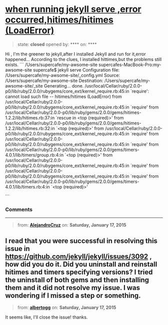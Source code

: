 # [when running jekyll serve ,error occurred,hitimes/hitimes (LoadError)](https://github.com/jekyll/jekyll-help/issues/192)

> state: **closed** opened by: **** on: ****

Hi ,
I&#x27;m the greener to jekyll,after I installed Jekyll and run for it,error happened...
According to the clues, I installed hittimes,but the problems still exists.
&#x60;&#x60;&#x60;
/Users/supercafe/my-awsome-site
supercafes-MacBook-Pro:my-awsome-site supercafe$ jekyll serve
Configuration file: /Users/supercafe/my-awsome-site/_config.yml
            Source: /Users/supercafe/my-awsome-site
       Destination: /Users/supercafe/my-awsome-site/_site
      Generating...
                    done.
/usr/local/Cellar/ruby/2.0.0-p0/lib/ruby/2.0.0/rubygems/core_ext/kernel_require.rb:45:in &#x60;require&#x27;: cannot load such file -- hitimes/hitimes (LoadError)
	from /usr/local/Cellar/ruby/2.0.0-p0/lib/ruby/2.0.0/rubygems/core_ext/kernel_require.rb:45:in &#x60;require&#x27;
	from /usr/local/Cellar/ruby/2.0.0-p0/lib/ruby/gems/2.0.0/gems/hitimes-1.2.2/lib/hitimes.rb:37:in &#x60;rescue in &lt;top (required)&gt;&#x27;
	from /usr/local/Cellar/ruby/2.0.0-p0/lib/ruby/gems/2.0.0/gems/hitimes-1.2.2/lib/hitimes.rb:32:in &#x60;&lt;top (required)&gt;&#x27;
	from /usr/local/Cellar/ruby/2.0.0-p0/lib/ruby/2.0.0/rubygems/core_ext/kernel_require.rb:45:in &#x60;require&#x27;
	from /usr/local/Cellar/ruby/2.0.0-p0/lib/ruby/2.0.0/rubygems/core_ext/kernel_require.rb:45:in &#x60;require&#x27;
	from /usr/local/Cellar/ruby/2.0.0-p0/lib/ruby/gems/2.0.0/gems/timers-4.0.1/lib/timers/group.rb:4:in &#x60;&lt;top (required)&gt;&#x27;
	from /usr/local/Cellar/ruby/2.0.0-p0/lib/ruby/2.0.0/rubygems/core_ext/kernel_require.rb:45:in &#x60;require&#x27;
	from /usr/local/Cellar/ruby/2.0.0-p0/lib/ruby/2.0.0/rubygems/core_ext/kernel_require.rb:45:in &#x60;require&#x27;
	from /usr/local/Cellar/ruby/2.0.0-p0/lib/ruby/gems/2.0.0/gems/timers-4.0.1/lib/timers.rb:4:in &#x60;&lt;top (required)&gt;&#x27;

&#x60;&#x60;&#x60;




### Comments

---
> from: [**AlejandroCruz**](https://github.com/jekyll/jekyll-help/issues/192#issuecomment-70382823) on: **Saturday, January 17, 2015**

I read that you were successful in resolving this issue in https://github.com/jekyll/jekyll/issues/3092 , how did you do it. Did you uninstall and reinstall hitimes and timers specifying versions? I tried the uninstall of both gems and then installing them and it did not resolve my issue. I was wondering if I missed a step or something.
---
> from: [**albertogg**](https://github.com/jekyll/jekyll-help/issues/192#issuecomment-70395996) on: **Saturday, January 17, 2015**

It seems like, I&#x27;ll close the issue! thanks.
